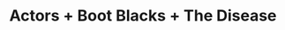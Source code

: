 ---
layout: post
category: concert
title: Actors + Boot Blacks + The Disease
artists: 
- Actors
- Boot Blacks
- The Disease
place: 
- L'International
country: France
city: Paris
---